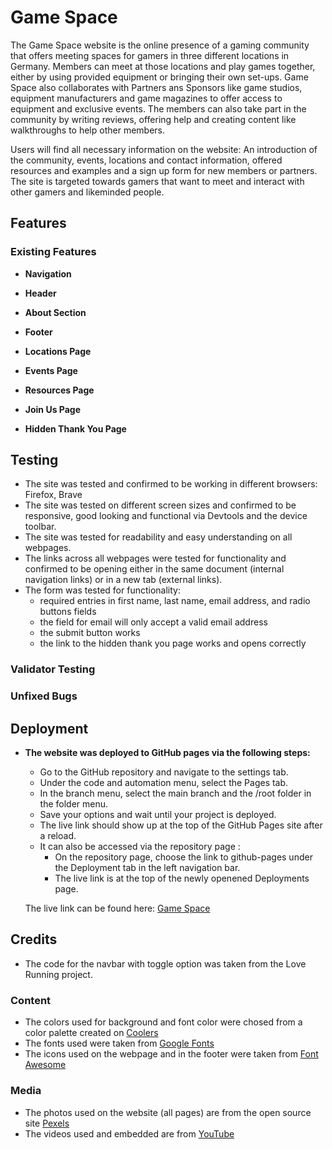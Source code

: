 # Game Space
The Game Space website is the online presence of a gaming community that offers meeting spaces for gamers in three different locations in Germany. Members can meet at those locations and play games together, either by using provided equipment or bringing their own set-ups. Game Space also collaborates with Partners ans Sponsors like game studios, equipment manufacturers and game magazines to offer access to equipment and exclusive events. The members can also take part in the community by writing reviews, offering help and creating content like walkthroughs to help other members. 

Users will find all necessary information on the website: An introduction of the community, events, locations and contact information, offered resources and examples and a sign up form for new members or partners. The site is targeted towards gamers that want to meet and interact with other gamers and likeminded people.

## Features

### Existing Features

- __Navigation__

- __Header__

- __About Section__

- __Footer__

- __Locations Page__

- __Events Page__

- __Resources Page__

- __Join Us Page__

- __Hidden Thank You Page__


## Testing 

- The site was tested and confirmed to be working in different browsers: Firefox, Brave
- The site was tested on different screen sizes and confirmed to be responsive, good looking and functional via Devtools and the device toolbar.
- The site was tested for readability and easy understanding on all webpages.
- The links across all webpages were tested for functionality and confirmed to be opening either in the same document (internal navigation links) or in a new tab (external links).
- The form was tested for functionality: 
    - required entries in first name, last name, email address, and radio buttons fields
    - the field for email will only accept a valid email address
    - the submit button works
    - the link to the hidden thank you page works and opens correctly

### Validator Testing 

### Unfixed Bugs

## Deployment

- __The website was deployed to GitHub pages via the following steps:__
  - Go to the GitHub repository and navigate to the settings tab.
  - Under the code and automation menu, select the Pages tab.
  - In the branch menu, select the main branch and the /root folder in the folder menu.
  - Save your options and wait until your project is deployed.
  - The live link should show up at the top of the GitHub Pages site after a reload.
  - It can also be accessed via the repository page : 
      - On the repository page, choose the link to github-pages under the Deployment tab in the left navigation bar. 
      - The live link is at the top of the newly openened Deployments page. 

  The live link can be found here: [Game Space](https://anchvo.github.io/pp1-game-space/)

## Credits

- The code for the navbar with toggle option was taken from the Love Running project. 

### Content

- The colors used for background and font color were chosed from a color palette created on [Coolers](https://coolors.co)
- The fonts used were taken from [Google Fonts](https.//fonts.google.com)
- The icons used on the webpage and in the footer were taken from [Font Awesome](https://fontawesome.com/)

### Media

- The photos used on the website (all pages) are from the open source site [Pexels](https://pexels.com)
- The videos used and embedded are from [YouTube](https://youtube.com)